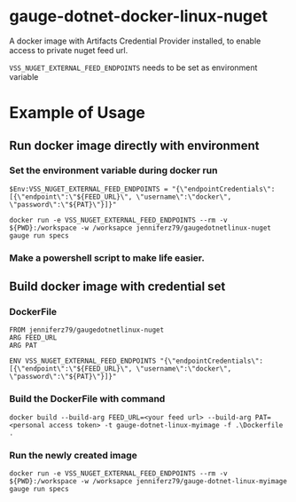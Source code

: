 # gauge-dotnet-docker-linux-nuget
A docker image with Artifacts Credential Provider installed, to enable access to private nuget feed url.

`VSS_NUGET_EXTERNAL_FEED_ENDPOINTS` needs to be set as environment variable

# Example of Usage
## Run docker image directly with environment
### Set the environment variable during docker run
```
$Env:VSS_NUGET_EXTERNAL_FEED_ENDPOINTS = "{\"endpointCredentials\": [{\"endpoint\":\"${FEED_URL}\", \"username\":\"docker\", \"password\":\"${PAT}\"}]}"

docker run -e VSS_NUGET_EXTERNAL_FEED_ENDPOINTS --rm -v ${PWD}:/workspace -w /worksapce jenniferz79/gaugedotnetlinux-nuget gauge run specs
```
### Make a powershell script to make life easier.

## Build docker image with credential set
### DockerFile
```
FROM jenniferz79/gaugedotnetlinux-nuget
ARG FEED_URL
ARG PAT

ENV VSS_NUGET_EXTERNAL_FEED_ENDPOINTS "{\"endpointCredentials\": [{\"endpoint\":\"${FEED_URL}\", \"username\":\"docker\", \"password\":\"${PAT}\"}]}"
```

### Build the DockerFile with command
```
docker build --build-arg FEED_URL=<your feed url> --build-arg PAT=<personal access token> -t gauge-dotnet-linux-myimage -f .\Dockerfile .
```

### Run the newly created image
```
docker run -e VSS_NUGET_EXTERNAL_FEED_ENDPOINTS --rm -v ${PWD}:/workspace -w /worksapce jenniferz79/gauge-dotnet-linux-myimage gauge run specs
```